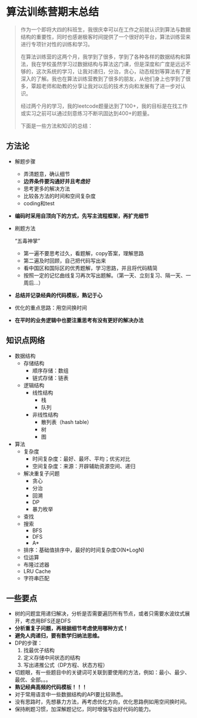 # 算法训练营期末总结

> 作为一个即将大四的科班生，我很庆幸可以在工作之前就认识到算法与数据结构的重要性，同时也感谢极客时间提供了一个很好的平台，算法训练营来进行专项针对性的训练和学习。
>
> 在算法训练营的这两个月，我学到了很多，学到了各种各样的数据结构和算法，我在学校虽然学习过数据结构与算法这门课，但是深度和广度是远远不够的，这次系统的学习，让我对递归，分治，贪心，动态规划等算法有了更深入的了解。我也在算法训练营教到了很多的朋友，从他们身上也学到了很多，覃超老师和助教的分享让我对以后的技术方向和发展有了进一步对认识。
>
> 经过两个月的学习，我的leetcode题量达到了100+，我的目标是在找工作或实习之前可以通过刻意练习不断巩固达到400+的题量。
>
> 下面是一些方法和知识的总结：

## 方法论

- 解题步骤

  - 弄清题意，确认细节
  - **边界条件要沟通好并且考虑好**
  - 思考更多的解决方法
  - 比较各方法的时间和空间复杂度
  - coding和test

- **编码时采用自顶向下的方式，先写主流程框架，再扩充细节**

- 刷题方法

  “五毒神掌”

  - 第一遍不要思考过久，看题解，copy答案，理解思路
  - 第二遍及时回顾，自己把代码写出来
  - 看中国区和国际区的优秀题解，学习思路，并且将代码精简
  - 按照一定的记忆曲线复习再次写出题解。（第一天、立刻复习、隔一天、一周后...）

- **总结并记录经典的代码模板，熟记于心**

- 优化的重点思路：用空间换时间

- **在平时的业务逻辑中也要注重思考有没有更好的解决办法**

## 知识点网络

- 数据结构
  - 存储结构
    - 顺序存储：数组
    - 链式存储：链表
  - 逻辑结构
    - 线性结构
      - 栈
      - 队列
    - 非线性结构
      - 散列表（hash table）
      - 树
      - 图
- 算法
  - 复杂度
    - 时间复杂度：最好、最坏、平均；优劣对比
    - 空间复杂度：来源：开辟辅助资源空间、递归
  - 解决重复子问题
    - 贪心
    - 分治
    - 回溯
    - DP
    - 暴力枚举
  - 查找
  - 搜索
    - BFS
    - DFS
    - A*
  - 排序：基础值排序中，最好的时间复杂度O(N*LogN)
  - 位运算
  - 布隆过滤器
  - LRU Cache
  - 字符串匹配

## 一些要点

- 树的问题宜用递归解决，分析是否需要遍历所有节点，或者只需要水波纹式展开，考虑用BFS还是DFS
- **分析重复子问题，再根据细节考虑使用哪种方式！**
- **避免人肉递归，要有数学归纳法思维。**
- DP的步骤：
  1. 找最优子结构
  2. 定义存储中间状态的结构
  3. 写出递推公式（DP方程、状态方程）
- 切题眼，有一些题目中的关键词可关联到要使用的方法，例如：最小、最少、最优、全部。。。
- **熟记经典高频的代码模板！！！**
- 对于常用语言中一些数据结构的API要比较熟悉。
- 没有思路时，先想暴力方法，再考虑优化方向，优化思路例如用空间换时间。
- 保持刷题习惯，加深解题记忆，同时增强写出好代码的能力。
